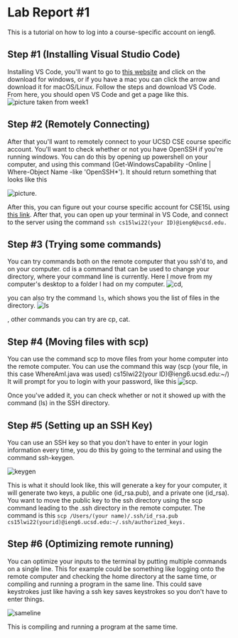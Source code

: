 # Lab Report #1
 This is a tutorial on how to log into a course-specific account on ieng6.

## Step #1 (Installing Visual Studio Code)
Installing VS Code, you'll want to go to [this website](https://code.visualstudio.com/) and click on the download for windows, or if you have a mac you can click the arrow and download it for macOS/Linux. Follow the steps and download VS Code. From here, you should open VS Code and get a page like this.
![picture taken from week1](https://ucsd-cse15l-w22.github.io/images/vscode.png) 

## Step #2 (Remotely Connecting)
After that you'll want to remotely connect to your UCSD CSE course specific account. You'll want to check whether or not you have OpenSSH if you're running windows. You can do this by opening up powershell on your computer, and using this command (Get-WindowsCapability -Online | Where-Object Name -like 'OpenSSH*'). It should return something that looks like this 

![picture](https://i.imgur.com/FAKathb.png). 

After this, you can figure out your course specific account for CSE15L using [this link](https://sdacs.ucsd.edu/~icc/index.php). After that, you can open up your terminal in VS Code, and connect to the server using the command ```ssh cs15lwi22(your ID)@ieng6@ucsd.edu.```

## Step #3 (Trying some commands)

You can try commands both on the remote computer that you ssh'd to, and on your computer. cd is a command that can be used to change your directory, where your command line is currently. Here I move from my computer's desktop to a folder I had on my computer. 
![cd](https://i.imgur.com/haKk1PM.png), 

you can also try the command ```ls```, which shows you the list of files in the directory. 
![ls](https://i.imgur.com/rUmdRyz.png)

, other commands you can try are cp, cat.

## Step #4 (Moving files with scp)

You can use the command scp to move files from your home computer into the remote computer. You can use the command this way (scp (your file, in this case WhereAmI.java was used) cs15lwi22(your ID)@ieng6.ucsd.edu:~/) It will prompt for you to login with your password, like this ![scp](https://i.imgur.com/uBJ2Mzi.png). 

Once you've added it, you can check whether or not it showed up with the command (ls) in the SSH directory.

## Step #5 (Setting up an SSH Key)
You can use an SSH key so that you don't have to enter in your login information every time, you do this by going to the terminal and using the command ssh-keygen.

![keygen](blob:https://imgur.com/efea3efc-75f3-4896-a43f-60ddd47152b4) 

This is what it should look like, this will generate a key for your computer, it will generate two keys, a public one (id_rsa.pub), and a private one (id_rsa). You want to move the public key to the ssh directory using the scp command leading to the .ssh directory in the remote computer. The command is this ```scp /Users/(your name)/.ssh/id_rsa.pub cs15lwi22(yourid)@ieng6.ucsd.edu:~/.ssh/authorized_keys.```

## Step #6 (Optimizing remote running)
You can optimize your inputs to the terminal by putting multiple commands on a single line. This for example could be something like logging onto the remote computer and checking the home directory at the same time, or compiling and running a program in the same line. This could save keystrokes just like having a ssh key saves keystrokes so you don't have to enter things. 

![sameline](blob:https://imgur.com/4718ff1d-de73-44c4-bb4a-8055de74e198) 

This is compiling and running a program at the same time.
